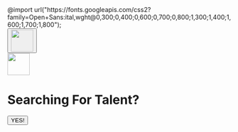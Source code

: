 <!DOCTYPE html>
<html lang="en">

<head>
  <meta charset="UTF-8">
  <meta name="viewport" content="width=device-width, initial-scale=1.0">
  <title>David Lee Griffin</title>
  <link rel="stylesheet" href="./main.css">
  @import
  url("https://fonts.googleapis.com/css2?family=Open+Sans:ital,wght@0,300;0,400;0,600;0,700;0,800;1,300;1,400;1,600;1,700;1,800");
  <script type="text/javascript" src="main.js"></script>
</head>

<body>
  <div class="main__container--navbar">
    <div class="links">
      <a href="https://github.com/davidleegriffin" target="_blank">
        <button class="main__navbar--button-github">
          <img class="main__image--github" src="https://github.githubassets.com/images/modules/logos_page/Octocat.png"
            width="50px" />
        </button>
      </a>
    </div>
    <div class="links">
      <a href="https://www.linkedin.com/in/david-griffin-117b0045/" target="_blank">
        <img class="main__image--linked-in"
          src="https://cdn3.iconfinder.com/data/icons/material-design-social-icons/152/Linkedin_icon-512.png"
          width="50px" />
      </a>
    </div>
  </div>

  <div class="main__container--searchlight">
    <div id="text">
      <h1 class="main__h1--spotlight"> Searching For Talent?</h1>
    </div>
    <div class="spotlight spot1"></div>
    <div class="spotlight spot2"></div>
    <div class="spotlight spot3"></div>
    <div class="spotlight spot4"></div>
  </div>

  <div class="main__container--sub-text">
    <a href="./profile.html" target="_blank" referrer="none"><button>YES!</button></a>
  </div>

</body>

</html>
